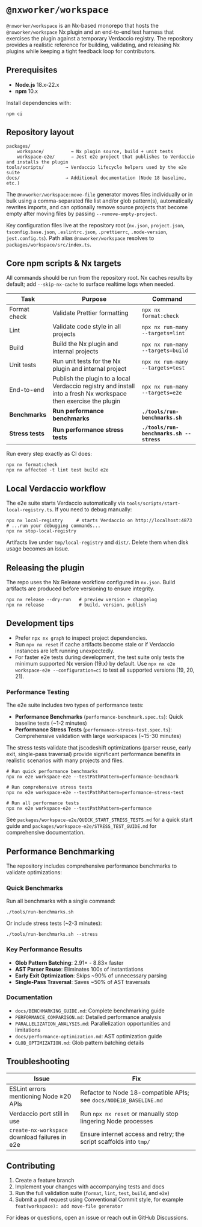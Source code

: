 # `@nxworker/workspace`

`@nxworker/workspace` is an Nx-based monorepo that hosts the `@nxworker/workspace` Nx plugin and an end-to-end test harness that exercises the plugin against a temporary Verdaccio registry. The repository provides a realistic reference for building, validating, and releasing Nx plugins while keeping a tight feedback loop for contributors.

## Prerequisites

- **Node.js** 18.x-22.x
- **npm** 10.x

Install dependencies with:

```shell
npm ci
```

## Repository layout

```
packages/
	workspace/          → Nx plugin source, build + unit tests
	workspace-e2e/      → Jest e2e project that publishes to Verdaccio and installs the plugin
tools/scripts/        → Verdaccio lifecycle helpers used by the e2e suite
docs/                 → Additional documentation (Node 18 baseline, etc.)
```

The `@nxworker/workspace:move-file` generator moves files individually or in bulk using a comma-separated file list and/or glob pattern(s), automatically rewrites imports, and can optionally remove source projects that become empty after moving files by passing `--remove-empty-project`.

Key configuration files live at the repository root (`nx.json`, `project.json`, `tsconfig.base.json`, `.eslintrc.json`, `.prettierrc`, `.node-version`, `jest.config.ts`). Path alias `@nxworker/workspace` resolves to `packages/workspace/src/index.ts`.

## Core npm scripts & Nx targets

All commands should be run from the repository root. Nx caches results by default; add `--skip-nx-cache` to surface realtime logs when needed.

| Task | Purpose | Command |
| --- | --- | --- |
| Format check | Validate Prettier formatting | `npx nx format:check` |
| Lint | Validate code style in all projects | `npx nx run-many --targets=lint` |
| Build | Build the Nx plugin and internal projects | `npx nx run-many --targets=build` |
| Unit tests | Run unit tests for the Nx plugin and internal project | `npx nx run-many --targets=test` |
| End-to-end | Publish the plugin to a local Verdaccio registry and install into a fresh Nx workspace then exercise the plugin | `npx nx run-many --targets=e2e` |
| **Benchmarks** | **Run performance benchmarks** | **`./tools/run-benchmarks.sh`** |
| **Stress tests** | **Run performance stress tests** | **`./tools/run-benchmarks.sh --stress`** |

Run every step exactly as CI does:

```shell
npx nx format:check
npx nx affected -t lint test build e2e
```

## Local Verdaccio workflow

The e2e suite starts Verdaccio automatically via `tools/scripts/start-local-registry.ts`. If you need to debug manually:

```shell
npx nx local-registry     # starts Verdaccio on http://localhost:4873
# ...run your debugging commands...
npx nx stop-local-registry
```

Artifacts live under `tmp/local-registry` and `dist/`. Delete them when disk usage becomes an issue.

## Releasing the plugin

The repo uses the Nx Release workflow configured in `nx.json`. Build artifacts are produced before versioning to ensure integrity.

```shell
npx nx release --dry-run   # preview version + changelog
npx nx release             # build, version, publish
```

## Development tips

- Prefer `npx nx graph` to inspect project dependencies.
- Run `npx nx reset` if cache artifacts become stale or if Verdaccio instances are left running unexpectedly.
- For faster e2e tests during development, the test suite only tests the minimum supported Nx version (19.x) by default. Use `npx nx e2e workspace-e2e --configuration=ci` to test all supported versions (19, 20, 21).

### Performance Testing

The e2e suite includes two types of performance tests:

- **Performance Benchmarks** (`performance-benchmark.spec.ts`): Quick baseline tests (~1-2 minutes)
- **Performance Stress Tests** (`performance-stress-test.spec.ts`): Comprehensive validation with large workspaces (~15-30 minutes)

The stress tests validate that jscodeshift optimizations (parser reuse, early exit, single-pass traversal) provide significant performance benefits in realistic scenarios with many projects and files.

```shell
# Run quick performance benchmarks
npx nx e2e workspace-e2e --testPathPattern=performance-benchmark

# Run comprehensive stress tests
npx nx e2e workspace-e2e --testPathPattern=performance-stress-test

# Run all performance tests
npx nx e2e workspace-e2e --testPathPattern=performance
```

See `packages/workspace-e2e/QUICK_START_STRESS_TESTS.md` for a quick start guide and `packages/workspace-e2e/STRESS_TEST_GUIDE.md` for comprehensive documentation.

## Performance Benchmarking

The repository includes comprehensive performance benchmarks to validate optimizations:

### Quick Benchmarks

Run all benchmarks with a single command:
```shell
./tools/run-benchmarks.sh
```

Or include stress tests (~2-3 minutes):
```shell
./tools/run-benchmarks.sh --stress
```

### Key Performance Results

- **Glob Pattern Batching**: 2.91× - 8.83× faster
- **AST Parser Reuse**: Eliminates 100s of instantiations
- **Early Exit Optimization**: Skips ~90% of unnecessary parsing
- **Single-Pass Traversal**: Saves ~50% of AST traversals

### Documentation

- `docs/BENCHMARKING_GUIDE.md`: Complete benchmarking guide
- `PERFORMANCE_COMPARISON.md`: Detailed performance analysis
- `PARALLELIZATION_ANALYSIS.md`: Parallelization opportunities and limitations
- `docs/performance-optimization.md`: AST optimization guide
- `GLOB_OPTIMIZATION.md`: Glob pattern batching details

## Troubleshooting

| Issue | Fix |
| --- | --- |
| ESLint errors mentioning Node ≥20 APIs | Refactor to Node 18-compatible APIs; see `docs/NODE18_BASELINE.md` |
| Verdaccio port still in use | Run `npx nx reset` or manually stop lingering Node processes |
| `create-nx-workspace` download failures in e2e | Ensure internet access and retry; the script scaffolds into `tmp/` |

## Contributing

1. Create a feature branch
1. Implement your changes with accompanying tests and docs
1. Run the full validation suite (`format`, `lint`, `test`, `build`, and `e2e`)
1. Submit a pull request using Conventional Commit style, for example `feat(workspace): add move-file generator`

For ideas or questions, open an issue or reach out in GitHub Discussions.
